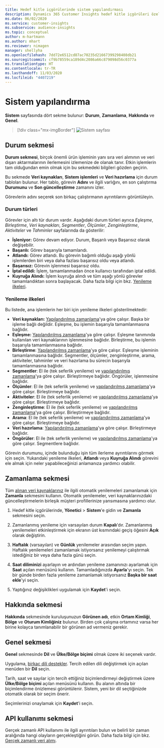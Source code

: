 ```yaml
---
title: Hedef kitle içgörülerinde sistem yapılandırması
description: Dynamics 365 Customer Insights hedef kitle içgörüleri özelliğinde sistem ayarları hakkında bilgi edinin.
ms.date: 06/02/2020
ms.service: customer-insights
ms.subservice: audience-insights
ms.topic: conceptual
author: m-hartmann
ms.author: mhart
ms.reviewer: nimagen
manager: shellyha
ms.openlocfilehash: 7dd72e6512cd87ac70235d21667399298408db21
ms.sourcegitcommit: cf9b78559ca189d4c2086a66c879098d56c0377a
ms.translationtype: HT
ms.contentlocale: tr-TR
ms.lasthandoff: 11/03/2020
ms.locfileid: "4407219"
---
```

# <a name="system-configuration"></a>Sistem yapılandırma

**Sistem** sayfasında dört sekme bulunur: **Durum**, **Zamanlama**, **Hakkında** ve **Genel**.

> [!div class="mx-imgBorder"]
> ![Sistem sayfası](media/system-tabs.png "Sistem sayfası")

## <a name="status-tab"></a>Durum sekmesi

**Durum sekmesi**, birçok önemli ürün işleminin yanı sıra veri alımının ve veri dışarı aktarmalarının ilerlemesini izlemenize de olanak tanır. Etkin işlemlerin tam olduğundan emin olmak için bu sekmedeki bilgileri gözden geçirin.

Bu sekmede **Veri kaynakları**, **Sistem işlemleri** ve **Veri hazırlama** için durum tabloları bulunur. Her tablo, görevin **Adını** ve ilgili varlığını, en son çalıştırma **Durumunu** ve **Son güncelleştirme** zamanını izler.

Görevlerin adını seçerek son birkaç çalıştırmanın ayrıntılarını görüntüleyin.

### <a name="status-types"></a>Durum türleri

Görevler için altı tür durum vardır. Aşağıdaki durum türleri ayrıca *Eşleşme*, *Birleştirme*, *Veri kaynakları*, *Segmentler*, *Ölçümler*, *Zenginleştirme*, *Aktiviteler* ve *Tahminler* sayfalarında da gösterilir:

- **İşleniyor:** Görev devam ediyor. Durum, Başarılı veya Başarısız olarak değişebilir.
- **Başarılı:** Görev başarıyla tamamlandı.
- **Atlandı:** Görev atlandı. Bu görevin bağımlı olduğu aşağı yönlü işlemlerden biri veya daha fazlası başarısız oldu veya atlandı.
- **Başarısız:** Görevin işlenmesi başarısız oldu.
- **İptal edildi:** İşlem, tamamlanmadan önce kullanıcı tarafından iptal edildi.
- **Kuyruğa Alındı:** İşlem kuyruğa alındı ve tüm aşağı yönlü görevler tamamlandıktan sonra başlayacak. Daha fazla bilgi için bkz. [Yenileme ilkeleri](#refresh-policies).

### <a name="refresh-policies"></a>Yenileme ilkeleri

Bu listede, ana işlemlerin her biri için yenileme ilkeleri gösterilmektedir:

- **Veri kaynakları:** [Yapılandırılmış zamanlama](#schedule-tab)'ya göre çalışır. Başka bir işleme bağlı değildir. Eşleşme, bu işlemin başarıyla tamamlanmasına bağlıdır.
- **Eşleşme:** [Yapılandırılmış zamanlama](#schedule-tab)'ya göre çalışır. Eşleşme tanımında kullanılan veri kaynaklarının işlenmesine bağlıdır. Birleştirme, bu işlemin başarıyla tamamlanmasına bağlıdır.
- **Birleştirme**: [Yapılandırılmış zamanlama](#schedule-tab)'ya göre çalışır. Eşleşme işleminin tamamlanmasına bağlıdır. Segmentler, ölçümler, zenginleştirme, arama, aktiviteler, tahminler ve veri hazırlama bu sürecin başarıyla tamamlanmasına bağlıdır.
- **Segmentler**: El ile (tek seferlik yenileme) ve [yapılandırılmış zamanlama](#schedule-tab)'ya göre çalışır. Birleştirmeye bağlıdır. Öngörüler, işlenmesine bağlıdır.
- **Ölçümler**: El ile (tek seferlik yenileme) ve [yapılandırılmış zamanlama](#schedule-tab)'ya göre çalışır. Birleştirmeye bağlıdır.
- **Aktiviteler**: El ile (tek seferlik yenileme) ve [yapılandırılmış zamanlama](#schedule-tab)'ya göre çalışır. Birleştirmeye bağlıdır.
- **Zenginleştirme**: El ile (tek seferlik yenileme) ve [yapılandırılmış zamanlama](#schedule-tab)'ya göre çalışır. Birleştirmeye bağlıdır.
- **Arama**: El ile (tek seferlik yenileme) ve [yapılandırılmış zamanlama](#schedule-tab)'ya göre çalışır. Birleştirmeye bağlıdır.
- **Veri hazırlama**: [Yapılandırılmış zamanlama](#schedule-tab)'ya göre çalışır. Birleştirmeye bağlıdır.
- **Öngörüler**: El ile (tek seferlik yenileme) ve [yapılandırılmış zamanlama](#schedule-tab)'ya göre çalışır. Segmentlere bağlıdır.

Görevin durumunu, içinde bulunduğu işin tüm ilerleme ayrıntılarını görmek için seçin. Yukarıdaki yenileme ilkeleri, **Atlandı** veya **Kuyruğa Alındı** görevini ele almak için neler yapabileceğinizi anlamanıza yardımcı olabilir.

## <a name="schedule-tab"></a>Zamanlama sekmesi

Tüm [alınan veri kaynaklarınız](data-sources.md) ile ilgili otomatik yenilemeleri zamanlamak için **Zamanla** sekmesini kullanın. Otomatik yenilemeler, veri kaynaklarınızdaki güncelleştirmelerin birleşik müşteri profillerinize yansımasına yardımcı olur.

1. Hedef kitle içgörülerinde, **Yönetici** > **Sistem**'e gidin ve **Zamanla** sekmesini seçin.

2. Zamanlanmış yenileme için varsayılan durum **Kapalı**'dır. Zamanlanmış yenilemeleri etkinleştirmek için ekranın üst kısmındaki geçiş öğesini **Açık** olarak değiştirin.

3. **Haftalık** (varsayılan) ve **Günlük** yenilemeler arasından seçim yapın. Haftalık yenilemeleri zamanlamak istiyorsanız yenilemeyi çalıştırmak istediğiniz bir veya daha fazla günü seçin.

4. **Saat diliminizi** ayarlayın ve ardından yenileme zamanınızı ayarlamak için **Saat** açılan menüsünü kullanın. Tamamladığınızda **Ayarla**'yı seçin. Tek bir günde birden fazla yenileme zamanlamak istiyorsanız **Başka bir saat ekle**'yi seçin.

5. Yaptığınız değişiklikleri uygulamak için **Kaydet**'i seçin.

## <a name="about-tab"></a>Hakkında sekmesi

**Hakkında** sekmesinde kuruluşunuzun **Görünen adı**, etkin **Ortam Kimliği**, **Bölge** ve **Oturum Kimliğiniz** bulunur. Birden çok çalışma ortamınız varsa her birine kolayca tanımlanabilir bir görünen ad vermeniz gerekir.

## <a name="general-tab"></a>Genel sekmesi

**Genel** sekmesinde **Dil** ve **Ülke/Bölge biçimi** olmak üzere iki seçenek vardır.

Uygulama, [birkaç dili destekler](supported-languages.md). Tercih edilen dili değiştirmek için açılan menüden bir **Dil** seçin.

Tarih, saat ve sayılar için tercih ettiğiniz biçimlendirmeyi değiştirmek üzere **Ülke/Bölge biçimi** açılan menüsünü kullanın. Bu alanın altında bir biçimlendirme önizlemesi görüntülenir. Sistem, yeni bir dil seçtiğinizde otomatik olarak bir seçim önerir.

Seçimlerinizi onaylamak için **Kaydet**'i seçin.

## <a name="api-usage-tab"></a>API kullanımı sekmesi

Gerçek zamanlı API kullanımı ile ilgili ayrıntıları bulun ve belirli bir zaman aralığında hangi olayların gerçekleştiğini görün. Daha fazla bilgi için bkz. [Gerçek zamanlı veri alımı](real-time-data-ingestion.md).
